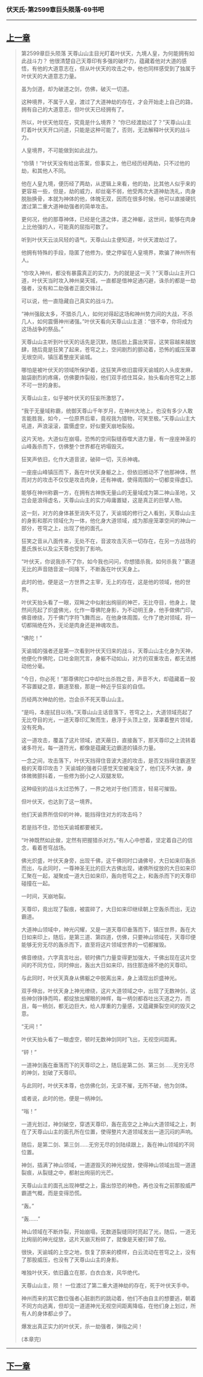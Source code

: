 ### 伏天氏-第2599章巨头陨落-69书吧

--------
[上一章](./a25fb47b5acd429c14df5876f9560f15.md)
--------


>
>
>
>第2599章巨头陨落
>天尊山山主目光盯着叶伏天，九境人皇，为何能拥有如此战斗力？
>他很清楚自己天尊印有多强的破坏力，蕴藏着他对大道的感悟，有他的大道意志在，但从叶伏天的攻击之中，他也同样感受到了独属于叶伏天的大道意志力量。
>
>虽为剑道，却为破道之剑，仿佛，破灭一切道。
>
>这种境界，不属于人皇，渡过了大道神劫的存在，才会开始走上自己的路，拥有自己的大道意志，但叶伏天已经拥有了。
>
>所以，叶伏天他现在，究竟是什么境界？
>“你已经渡劫过了？”天尊山山主盯着叶伏天开口问道，只能是这种可能了，否则，无法解释叶伏天的战斗力。
>
>人皇境界，不可能做到如此战力。
>
>“你猜！”叶伏天没有给出答案，但事实上，他已经历经两劫，只不过他的劫，和其他人不同。
>
>他在人皇九境，便历经了两劫，从逻辑上来看，他的劫，比其他人似乎来的更容易一些，但是，劫的威力，却丝毫不弱，他受两次大道神劫洗礼，肉身脱胎换骨，本就为神体的他，体魄无双，因而在很多时候，他可以直接硬抗渡过第二重大道神劫强者的简单攻击。
>
>更何况，他的那尊神体，已经是化道之体，道之神躯，这世间，能够在肉身上比他强的人，可能真的屈指可数了。
>
>听到叶伏天云淡风轻的语气，天尊山山主便知道，叶伏天渡劫过了。
>
>他拥有特殊的手段，隐匿了他修为，使之停留在人皇境界，欺骗了神州所有人。
>
>“你攻入神州，都没有暴露真正的实力，为的就是这一天？”天尊山山主开口道，叶伏天当时攻入神州昊天城，一直都是借神足通闪避，诛杀的都是一劫强者，没有和二劫强者正面交锋过。
>
>可以说，他一直隐藏自己真实的战斗力。
>
>“神州强敌太多，不猎杀几人，如何对得起这场和神州势力间的大战，不杀几人，如何震慑神州诸强。”叶伏天看向天尊山山主道：“很不幸，你将成为这场战争的祭品。”
>
>天尊山山主听到叶伏天的话先是沉默，随后脸上露出笑容，这笑容越来越放肆，随后竟是狂笑了起来，苍穹之上，空间剧烈的颤动着，恐怖的威压笼罩无垠空间，镇压着整座天谕城。
>
>哪怕是被叶伏天的领域所保护着，这狂笑声依旧震得天谕城的人头皮发麻，脑袋剧烈的疼痛，仿佛要炸裂般，他们双手捂住耳朵，抬头看向苍穹之上那不可一世的身影。
>
>天尊山山主，似乎被叶伏天的狂妄所激怒了。
>
>“我于无量域称霸，统御天尊山千年岁月，在神州大地上，也没有多少人敢言能胜我，如今，一位原界后辈，竟视我为猎物，可笑至极。”天尊山山主大吼道，声浪滚滚，震慑虚空，好似要天崩地裂般。
>
>这片天地，大道似在崩塌，恐怖的空间裂缝吞噬大道力量，有一座座神圣的山峰轰杀而下，仿佛整个世界都在坍塌毁灭。
>
>狂笑声依旧，化作大道音波，破碎一切，灭杀神魂。
>
>一座座山峰镇压而下，轰在叶伏天身躯之上，但依旧撼动不了他那神体，然而对方的攻击不仅仅是攻击肉身，还有神魂，使得周围的一切都变得虚幻。
>
>能够在神州称霸一方，在拥有古神族无量山的无量域成为第二神山圣地，又岂会是浪得虚名，天尊山山主的实力毋庸置疑，这是真正的巨擘人物。
>
>这一刻，对方的身体甚至消失不见了，天谕城的修行之人看到，天尊山山主的身影和那片领域化为一体，他化身大道领域，成为那座笼罩空间的神山一部分，苍穹之上，出现了他的面孔。
>
>狂笑之音从八面传来，无处不在，音波攻击灭杀一切存在，在另一方战场的墨氏族长以及尘天尊也受到了影响。
>
>“叶伏天，你说我杀不了你，如今我也问问，你想猎杀我，如何杀我？”霸道无比的声音随音波一同降下，不断轰在叶伏天身上。
>
>此时的他，便是这一方世界之主宰，无上的存在，这是他的领域，他的世界。
>
>叶伏天抬头看了一眼，双眸之中似射出绚丽的神芒，无比夺目，他身上，陡然间亮起了炽盛佛光，化作一尊佛陀身影，为不动明王身，他手做佛门印，佛音缭绕，万千佛门字符飞舞而出，在他身体周围，化作了绝对领域，将一切都隔绝在外，无论是肉身还是神魂攻击。
>
>“佛陀！”
>
>天谕城的强者还是第一次看到叶伏天归来的战斗，天尊山山主化身为天神，他便化作佛陀，口吐金刚咒言，身躯不动如山，对方的双重攻击，都无法撼动他分毫。
>
>“今日，你必死！”那尊佛陀口中却吐出杀戮之音，声音不大，却蕴藏着一股不容置疑之意，霸道至极，那是一种近乎狂妄的自信。
>
>历经两次神劫的他，岂会杀不死天尊山山主。
>
>“是吗，本座拭目以待。”天尊山山主话音落下，苍穹之上，大道领域亮起了无比夺目的光，一道天尊印汇聚而生，悬浮于头顶上空，笼罩着整片领域，没有死角。
>
>这一道攻击，覆盖了这片领域，遮天蔽日，直接轰下，那天尊印之上流转着诸多符光，每一道符光，都像是蕴藏无边霸道的镇杀力量。
>
>一念之间，攻击落下，叶伏天挡得住音波大道的攻击，是否又挡得住霸道至极的天尊印攻击？
>天谕城的强者只感觉天空被淹没了，他们无不大骇，身体微微颤抖着，一些修为弱小之人双腿发软。
>
>这种级别的战斗太过恐怖了，一界之地对于他们而言，轻易可摧毁。
>
>但叶伏天，也达到了这一境界。
>
>他们天谕界所信仰的叶神，能挡得住对方的攻击吗？
>
>若是挡不住，恐怕天谕城都要被灭。
>
>“叶神既然如此做，定然有把握猎杀对方。”有人心中想着，坚定着自己的信念，看着苍穹战场。
>
>佛光炽盛，叶伏天身旁，出现千佛，这千佛同时口诵佛号，大日如来印轰杀而出，与此同时，一尊神圣无比的巨大古佛出现，诸佛所绽放的大日如来印汇聚在一起，凝聚成一道大日如来印，轰向苍穹之上，和轰杀而下的天尊印碰撞在一起。
>
>一时间，天崩地裂。
>
>天尊印，竟出现了裂痕，被震碎了，大日如来印继续朝上空轰杀而出，无边霸道。
>
>大道神山领域中，神光闪耀，又是一道天尊印垂落而下，镇压世界，轰在大日如来印上，随后，是第三道、第四道，仿佛，只要神山领域在，天尊印便能够无穷无尽的轰杀而下，直至将这片领域世界的一切都摧毁。
>
>佛音缭绕，六字真言吐出，顿时佛门力量变得更加强大，千佛出现在这片空间的不同方位，同时伸出，轰出大日如来印，挡住那连绵不绝的天尊印。
>
>与此同时，叶伏天真身从佛躯之中脱离出来，身上涌现出炽盛神光。
>
>双手伸出，叶伏天身上神光缭绕，这片大道领域之中，出现了无数神剑，这些神剑铮铮而鸣，都绽放出耀眼的神辉，每一柄剑都吞吐出灭道之力，而且，每一柄剑，都无边巨大，给人厚重的力量感，又蕴藏撕裂空间的毁灭之意。
>
>“无间！”
>
>叶伏天抬头看了一眼虚空，顿时无数神剑同时飞出，无视空间距离。
>
>“砰！”
>
>一道神剑轰在垂落而下的天尊印之上，随后是第二剑、第三剑……无穷无尽的神剑，划破了天尊印。
>
>与此同时，叶伏天本尊，也仿佛化剑，无坚不摧，无所不破，他为剑体。
>
>或者说，此时的他，便是一柄神剑。
>
>“嗡！”
>
>一道光划过，神剑破空，穿透天尊印，轰在高空之上神山大道领域之上，刺在了天尊山山主的面孔所在位置，使得整片大道领域发出一道沉闷的声响。
>
>随后，是第二剑、第三剑……无穷无尽的剑陆续跟上，轰在神山领域的不同位置。
>
>神剑，插满了神山领域，一道道毁灭的神光绽放，使得神山领域出现一道道裂痕，从裂缝之中，都射出绚丽的光芒。
>
>天尊山山主的面孔出现神壁之上，露出惊恐的神色，再也没有之前那股威严霸道气概，而是变得恐慌。
>
>“轰。”
>
>“轰……”
>
>神山领域在不断炸裂，开始崩塌，无数道裂缝同时亮起了光，随后，一道无比绚丽的神光绽放，这片天崩灭粉碎了，就像是天被打碎了般。
>
>很快，天谕城的上空之地，恢复了原来的模样，白云流动在苍穹之上，没有了那股威压，也没有了天尊山山主的身影。
>
>唯独叶伏天，依旧矗立在那，白衣白发，风华绝代。
>
>天尊山山主，陨！
>一位渡过了第二重大道神劫的存在，死于叶伏天手中。
>
>神州而来的其它数位强者心脏剧烈的跳动着，他们不由自主的想要逃，朝着不同方向逃离，但却见一道道神光无视空间距离降临，在他们身上划过，所有人的身体都止步了。
>
>爆发出真正实力的叶伏天，杀一劫强者，弹指之间！
>
>(本章完)
>
>

--------
[下一章](./7e722344045c7a415ffe58010b40e1bd.md)
--------
